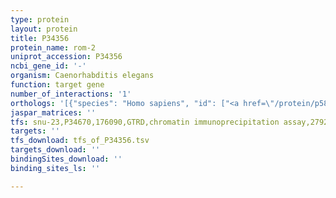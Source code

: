 ```yaml
---
type: protein
layout: protein
title: P34356
protein_name: rom-2
uniprot_accession: P34356
ncbi_gene_id: '-'
organism: Caenorhabditis elegans
function: target gene
number_of_interactions: '1'
orthologs: '[{"species": "Homo sapiens", "id": ["<a href=\"/protein/p58872\">P58872</a>"]}, {"species": "Mus musculus", "id": ["<a href=\"/protein/p58873\">P58873</a>"]}, {"species": "Rattus norvegicus", "id": ["<a href=\"/protein/d4aaw6\">D4AAW6</a>"]}, {"species": "Drosophila melanogaster", "id": ["<a href=\"/protein/q9vyw6\">Q9VYW6</a>"]}]'
jaspar_matrices: ''
tfs: snu-23,P34670,176090,GTRD,chromatin immunoprecipitation assay,27924024%5Buid%5D,No
targets: ''
tfs_download: tfs_of_P34356.tsv
targets_download: ''
bindingSites_download: ''
binding_sites_ls: ''

---
```

